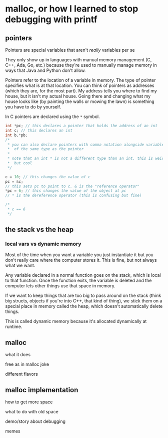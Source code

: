# malloc, or how I learned to stop debugging with printf

## pointers

Pointers are special variables that aren't *really* variables per se

They only show up in languages with manual memory management
(C, C++, Ada, Go, etc.) because they're used to manually manage memory
in ways that Java and Python don't allow.

Pointers refer to the location of a variable in memory. The type of
pointer specifies what is at that location. You can think of pointers
as addresses (which they are, for the most part). My address tells you
where to find my house, but it isn't my actual house. Going there and
changing what my house looks like (by painting the walls or mowing the
lawn) is something you have to do by yourself.

In C pointers are declared using the `*` symbol.

```c
int *pc; // this declares a pointer that holds the address of an int
int c; // this declares an int
int b,*pb;
/*
 * you can also declare pointers with comma notation alongside variables
 *  of the same type as the pointer
 *
 * note that an int * is not a different type than an int. this is weird
 *  but cool
 */

c = 10; // this changes the value of c
pc = &c;
// this sets pc to point to c. & is the "reference operator"
*pc = 6; // this changes the value of the object at pc
// * is the dereference operator (this is confusing but fine)

/*
 * c == 6
 */

```

## the stack vs the heap

### local vars vs dynamic memory

Most of the time when you want a variable you just instantiate it
but you don't really care where the computer stores it. This is fine,
but not always what we want.

Any variable declared in a normal function goes on the stack,
which is local to that function. Once the function exits, the variable
is deleted and the computer lets other things use that space in memory.

If we want to keep things that are too big to pass around on the stack
(think big structs, objects if you're into C++, that kind of thing),
we stick them on a special place in memory called the heap, which
doesn't automatically delete things.

This is called dynamic memory because it's allocated dynamically at
runtime.

## malloc

what it does

free as in malloc joke

different flavors

## malloc implementation

how to get more space

what to do with old space

demo/story about debugging

memes
